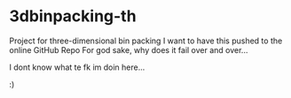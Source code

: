 # 3dbinpacking-th
Project for three-dimensional bin packing
I want to have this pushed to the online GitHub Repo
For god sake, why does it fail over and over...

I dont know what te fk im doin here...

:)

